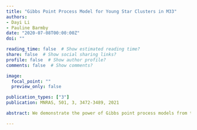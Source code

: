 ```yaml
---
title: "Gibbs Point Process Model for Young Star Clusters in M33"
authors:
- Dayi Li
- Pauline Barmby
date: "2020-07-08T00:00:00Z"
doi: ""

reading_time: false  # Show estimated reading time?
share: false  # Show social sharing links?
profile: false  # Show author profile?
comments: false  # Show comments?

image:
  focal_point: ""
  preview_only: false

publication_types: ["3"]
publication: MNRAS, 501, 3, 3472-3489, 2021

abstract: We demonstrate the power of Gibbs point process models from the spatial statistics literature when applied to studies of resolved galaxies. We conduct a rigorous analysis of the spatial distributions of objects in the star formation complexes of M33, including giant molecular clouds (GMCs) and young stellar cluster candidates (YSCCs). We choose a hierarchical model structure from GMCs to YSCCs based on the natural formation hierarchy between them. This approach circumvents the limitations of the empirical two-point correlation function analysis by naturally accounting for the inhomogeneity present in the distribution of YSCCs. We also investigate the effects of GMCs' properties on their spatial distributions. We confirm that the distribution of GMCs and YSCCs are highly correlated. We found that the spatial distributions of YSCCs reaches a peak of clustering pattern at around 250 pc scale compared to a Poisson process. This clustering mainly occurs in regions where the galactocentric distance is greater than 4.5 kpc. Furthermore, the galactocentric distance of GMCs and their mass have  strong positive effects on the correlation strength between GMCs and YSCCs. We outline some possible implications of these findings for our understanding of the cluster formation process.

---
```

